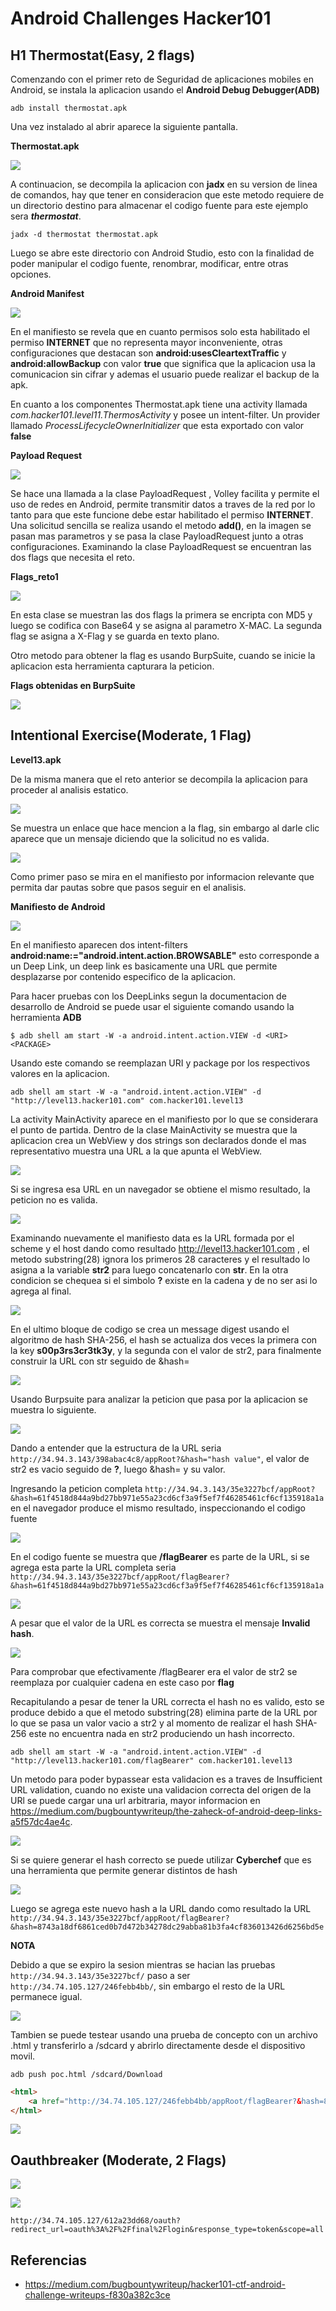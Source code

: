 # Android Challenges Hacker101

## H1 Thermostat(Easy, 2 flags)

Comenzando con el primer reto de Seguridad de aplicaciones mobiles en Android, se instala la aplicacion usando el **Android Debug Debugger(ADB)**

`adb install thermostat.apk`

Una vez instalado al abrir aparece la siguiente pantalla.

**Thermostat.apk**

![](/images/android/thermostat.png)

A continuacion, se decompila la aplicacion con **jadx** en su version de linea de comandos, hay que tener en consideracion que este metodo requiere de un directorio destino para almacenar el codigo fuente para este ejemplo sera ***thermostat***.

`jadx -d thermostat thermostat.apk `

Luego se abre este directorio con Android Studio, esto con la finalidad de poder manipular el codigo fuente, renombrar, modificar, entre otras opciones.

**Android Manifest**

![](/images/android/manifest.png)

En el manifiesto se revela que en cuanto permisos solo esta habilitado el permiso **INTERNET** que no representa mayor inconveniente, otras configuraciones que destacan son **android:usesCleartextTraffic** y **android:allowBackup** con valor **true** que significa que la aplicacion usa la comunicacion sin cifrar y ademas el usuario puede realizar el backup de la apk.

En cuanto a los componentes Thermostat.apk tiene una activity llamada *com.hacker101.level11.ThermosActivity* y posee un intent-filter. Un provider llamado *ProcessLifecycleOwnerInitializer* que esta exportado con valor **false**

**Payload Request**

![](/images/android/payloadrequest.png)

Se hace una llamada a la clase PayloadRequest , Volley facilita y permite el uso de redes en Android, permite transmitir datos a traves de la red por lo tanto para que este funcione debe estar habilitado el permiso **INTERNET**. Una solicitud sencilla se realiza usando el metodo **add()**, en la imagen se pasan mas parametros y se pasa la clase PayloadRequest junto a otras configuraciones. Examinando la clase PayloadRequest se encuentran las dos flags que necesita el reto.

**Flags_reto1**

![](/images/android/flags_reto1.png)

En esta clase se muestran las dos flags la primera se encripta con MD5 y luego se codifica con Base64 y se asigna al parametro X-MAC. La segunda flag se asigna a X-Flag y se guarda en texto plano.

Otro metodo para obtener la flag es usando BurpSuite, cuando se inicie la aplicacion esta herramienta capturara la peticion.

**Flags obtenidas en BurpSuite**

![](/images/android/burpsuitereto1.png)

## Intentional Exercise(Moderate, 1 Flag)

**Level13.apk**

De la misma manera que el reto anterior se decompila la aplicacion para proceder al analisis estatico.

![](/images/android/level13.png)

Se muestra un enlace que hace mencion a la flag, sin embargo al darle clic aparece que un mensaje diciendo que la solicitud no es valida.

![](/images/android/level132.png)

Como primer paso se mira en el manifiesto por informacion relevante que permita dar pautas sobre que pasos seguir en el analisis.

**Manifiesto de Android**

![](/images/android/manifest2.png)

En el manifiesto aparecen dos intent-filters **android:name:="android.intent.action.BROWSABLE"** esto corresponde a un Deep Link, un deep link es basicamente una URL que permite desplazarse por contenido especifico de la aplicacion.

Para hacer pruebas con los DeepLinks segun la documentacion de desarrollo de Android se puede usar el siguiente comando usando la herramienta **ADB**

`$ adb shell am start -W -a android.intent.action.VIEW -d <URI> <PACKAGE>`

Usando este comando se reemplazan URI y package por los respectivos valores en la aplicacion.

`adb shell am start -W -a "android.intent.action.VIEW" -d "http://level13.hacker101.com" com.hacker101.level13`

La activity MainActivity aparece en el manifiesto por lo que se considerara el punto de partida. Dentro de la clase MainActivity se muestra que la aplicacion crea un WebView y dos strings son declarados donde el mas representativo muestra una URL a la que apunta el WebView.

![](/images/android/level13mainactivity.png)

Si se ingresa esa URL en un navegador se obtiene el mismo resultado, la peticion no es valida.

![](/images/android/urlejecutada.png)

Examinando nuevamente el manifiesto data es la URL formada por el scheme y el host dando como resultado http://level13.hacker101.com , el metodo substring(28) ignora los primeros 28 caracteres y el resultado lo asigna a la variable **str2** para luego concatenarlo con **str**. En la otra condicion se chequea si el simbolo **?** existe en la cadena y de no ser asi lo agrega al final.

![](/images/android/mainactivity2.png)

En el ultimo bloque de codigo se crea un message digest usando el algoritmo de hash SHA-256, el hash se actualiza dos veces la primera con la key **s00p3rs3cr3tk3y**, y la segunda con el valor de str2, para finalmente construir la URL con str seguido de &hash=

![](/images/android/bloque.png)

Usando Burpsuite para analizar la peticion que pasa por la aplicacion se muestra lo siguiente.

![](/images/android/estructuraurl.png)

Dando a entender que la estructura de la URL seria `http://34.94.3.143/398abac4c8/appRoot?&hash="hash value"`, el valor de str2 es vacio seguido de **?**, luego &hash= y su valor.

Ingresando la peticion completa `http://34.94.3.143/35e3227bcf/appRoot?&hash=61f4518d844a9bd27bb971e55a23cd6cf3a9f5ef7f46285461cf6cf135918a1a` en el navegador produce el mismo resultado, inspeccionando el codigo fuente 

![](/images/android/codigofuente1.png)

En el codigo fuente se muestra que **/flagBearer** es parte de la URL, si se agrega esta parte la URL completa seria `http://34.94.3.143/35e3227bcf/appRoot/flagBearer?&hash=61f4518d844a9bd27bb971e55a23cd6cf3a9f5ef7f46285461cf6cf135918a1a`

![](/images/android/urlcorrecta.png)

A pesar que el valor de la URL es correcta se muestra el mensaje **Invalid hash**.

![](/images/android/urlincorrecta.png)

Para comprobar que efectivamente /flagBearer era el valor de str2 se reemplaza por cualquier cadena en este caso por **flag**

Recapitulando a pesar de tener la URL correcta el hash no es valido, esto se produce debido a que el metodo substring(28) elimina parte de la URL por lo que se pasa un valor vacio a str2 y al momento de realizar el hash SHA-256 este no encuentra nada en str2 produciendo un hash incorrecto.

`adb shell am start -W -a "android.intent.action.VIEW" -d "http://level13.hacker101.com/flagBearer" com.hacker101.level13`

Un metodo para poder bypassear esta validacion es a traves de Insufficient URL validation, cuando no existe una validacion correcta del origen de la URl se puede cargar una url arbitraria, mayor informacion en https://medium.com/bugbountywriteup/the-zaheck-of-android-deep-links-a5f57dc4ae4c. 


![](/images/android/flag_reto2.png)

Si se quiere generar el hash correcto se puede utilizar **Cyberchef** que es una herramienta que permite generar distintos de hash

![](/images/android/hashcorrecto.png)

Luego se agrega este nuevo hash a la URL dando como resultado la URL `http://34.94.3.143/35e3227bcf/appRoot/flagBearer?&hash=8743a18df6861ced0b7d472b34278dc29abba81b3fa4cf836013426d6256bd5e`

**NOTA**

Debido a que se expiro la sesion mientras se hacian las pruebas `http://34.94.3.143/35e3227bcf/` paso a ser `http://34.74.105.127/246febb4bb/`, sin embargo el resto de la URL permanece igual.

![](/images/android/flag_reto2_2.png)

Tambien se puede testear usando una prueba de concepto con un archivo .html y transferirlo a /sdcard y abrirlo directamente desde el dispositivo movil.

`adb push poc.html /sdcard/Download`

```html
<html>
	<a href="http://34.74.105.127/246febb4bb/appRoot/flagBearer?&hash=8743a18df6861ced0b7d472b34278dc29abba81b3fa4cf836013426d6256bd5e">test</a>
</html>
```

![](/images/android/poc1.png)

## Oauthbreaker (Moderate, 2 Flags)

![](/images/android/oauth.png)

![](/images/android/oauth2.png)

`http://34.74.105.127/612a23dd68/oauth?redirect_url=oauth%3A%2F%2Ffinal%2Flogin&response_type=token&scope=all`



















## Referencias

+ https://medium.com/bugbountywriteup/hacker101-ctf-android-challenge-writeups-f830a382c3ce



